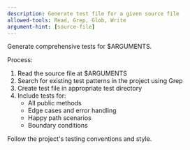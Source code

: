 ```yaml
---
description: Generate test file for a given source file
allowed-tools: Read, Grep, Glob, Write
argument-hint: [source-file]
---
```


Generate comprehensive tests for $ARGUMENTS.

Process:
1. Read the source file at $ARGUMENTS
2. Search for existing test patterns in the project using Grep
3. Create test file in appropriate test directory
4. Include tests for:
   - All public methods
   - Edge cases and error handling
   - Happy path scenarios
   - Boundary conditions

Follow the project's testing conventions and style.

